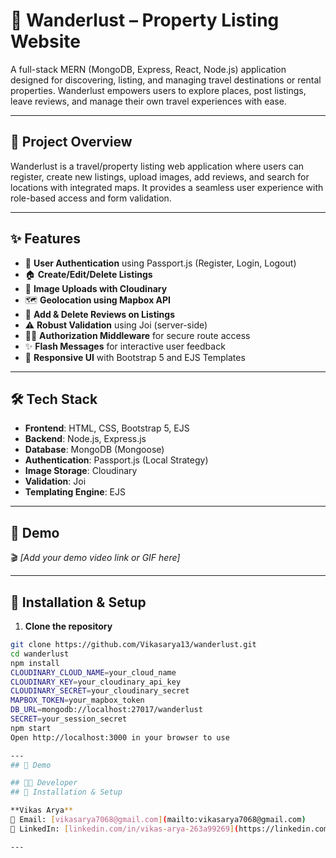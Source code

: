 # 🏡 Wanderlust – Property Listing Website

A full-stack MERN (MongoDB, Express, React, Node.js) application designed for discovering, listing, and managing travel destinations or rental properties. Wanderlust empowers users to explore places, post listings, leave reviews, and manage their own travel experiences with ease.



---

## 📌 Project Overview

Wanderlust is a travel/property listing web application where users can register, create new listings, upload images, add reviews, and search for locations with integrated maps. It provides a seamless user experience with role-based access and form validation.

---

## ✨ Features

- 🔐 **User Authentication** using Passport.js (Register, Login, Logout)
- 🏠 **Create/Edit/Delete Listings**
- 📸 **Image Uploads with Cloudinary**
- 🗺️ **Geolocation using Mapbox API**
- 💬 **Add & Delete Reviews on Listings**
- ⚠️ **Robust Validation** using Joi (server-side)
- 🧑‍💻 **Authorization Middleware** for secure route access
- ✨ **Flash Messages** for interactive user feedback
- 📱 **Responsive UI** with Bootstrap 5 and EJS Templates

---
## 🛠️ Tech Stack

- **Frontend**: HTML, CSS, Bootstrap 5, EJS
- **Backend**: Node.js, Express.js
- **Database**: MongoDB (Mongoose)
- **Authentication**: Passport.js (Local Strategy)
- **Image Storage**: Cloudinary
- **Validation**: Joi
- **Templating Engine**: EJS

---
## 🎥 Demo

🎬 *[Add your demo video link or GIF here]*

---

## 📁 Installation & Setup

1. **Clone the repository**

```bash
git clone https://github.com/Vikasarya13/wanderlust.git
cd wanderlust
npm install
CLOUDINARY_CLOUD_NAME=your_cloud_name
CLOUDINARY_KEY=your_cloudinary_api_key
CLOUDINARY_SECRET=your_cloudinary_secret
MAPBOX_TOKEN=your_mapbox_token
DB_URL=mongodb://localhost:27017/wanderlust
SECRET=your_session_secret
npm start
Open http://localhost:3000 in your browser to use

---
## 🎥 Demo

## 👨‍💻 Developer
## 📁 Installation & Setup

**Vikas Arya**  
📧 Email: [vikasarya7068@gmail.com](mailto:vikasarya7068@gmail.com)  
🔗 LinkedIn: [linkedin.com/in/vikas-arya-263a99269](https://linkedin.com/in/vikas-arya-263a99269)

---

